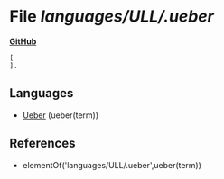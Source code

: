 # File _languages/ULL/.ueber_
**[GitHub](https://github.com/softlang/yas/blob/master/languages/ULL/.ueber)**
```
[
].

```

## Languages
* [Ueber](../languages/Ueber.md) (ueber(term))

## References
* elementOf('languages/ULL/.ueber',ueber(term))
